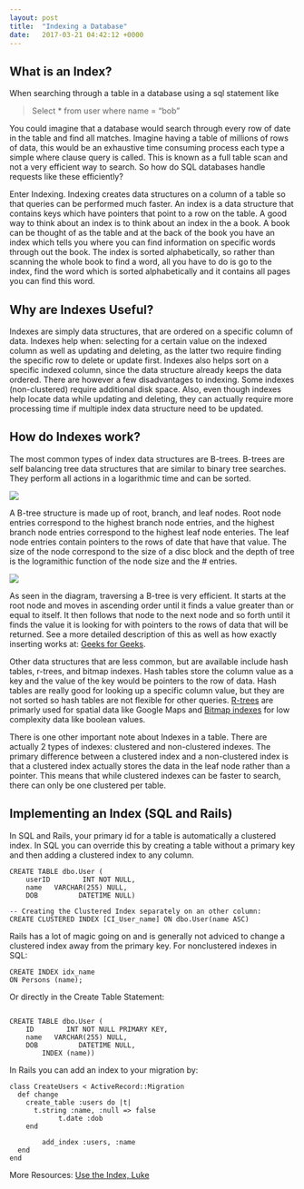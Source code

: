 ```yaml
---
layout: post
title:  "Indexing a Database"
date:   2017-03-21 04:42:12 +0000
---
```



## What is an Index?

When searching through a table in a database using a sql statement like

> Select * from user where name = “bob” 
 
You could imagine that a database would search through every row of date in the table and find all matches. Imagine having a table of millions of rows of data, this would be an exhaustive time consuming process each type a simple where clause query is called. This is known as a full table scan and not a very efficient way to search. So how do SQL databases handle requests like these efficiently?

Enter Indexing. Indexing creates data structures on a column of a table so that queries can be performed much faster. An index is a data structure that contains keys which have pointers that point to a row on the table. A good way to think about an index is to think about an index in the a book. A book can be thought of as the table and at the back of the book you have an index which tells you where you can find information on specific words through out the book. The index is sorted alphabetically, so rather than scanning the whole book to find a word, all you have to do is go to the index, find the word which is sorted alphabetically and it contains all pages you can find this word. 


## Why are Indexes Useful?

Indexes are simply data structures, that are ordered on a specific column of data. Indexes help when: selecting for a certain value on the indexed column as well as updating and deleting, as the latter two require finding the specific row to delete or update first. Indexes also helps sort on a specific indexed column, since the data structure already keeps the data ordered. There are however a few disadvantages to indexing. Some indexes (non-clustered) require additional disk space. Also, even though indexes help locate data while updating and deleting, they can actually require more processing time if multiple index data structure need to be updated. 

## How do Indexes work?

The most common types of index data structures are B-trees. B-trees are self balancing tree data structures that are similar to binary tree searches. They perform all actions in a logarithmic time and can be sorted. 


![](http://use-the-index-luke.com/static/fig01_02_tree_structure.en.LAuPsMu2.png)

A B-tree structure is made up of root, branch, and leaf nodes. Root node entries correspond to the highest branch node entries, and the highest branch node entries correspond to the highest leaf node enteries. The leaf node entries contain pointers to the rows of date that have that value. The size of the node correspond to the size of a disc block and the depth of tree is the logramithic function of the node size and the # entries.

![](http://use-the-index-luke.com/static/fig01_03_tree_traversal.en.RJRAetvl.png)

As seen in the diagram, traversing a B-tree is very efficient. It starts at the root node and moves in ascending order until it finds a value greater than or equal to itself. It then follows that node to the next node and so forth until it finds the value it is looking for with pointers to the rows of data that will be returned. See a more detailed description of this as well as how exactly inserting works at: [Geeks for Geeks](http://www.geeksforgeeks.org/b-tree-set-1-introduction-2/). 

Other data structures that are less common, but are available include hash tables, r-trees, and bitmap indexes. Hash tables store the column value as a key and the  value of the key would be pointers to the row of data. Hash tables are really good for looking up a specific column value, but they are not sorted so hash tables are not flexible for other queries. 
[R-trees](https://en.wikipedia.org/wiki/R-tree)  are primarly used for spatial data like Google Maps and [Bitmap indexes](https://en.wikipedia.org/wiki/Bitmap_index)  for low complexity data like boolean values.

There is one other important note about Indexes in a table. There are actually 2 types of indexes: clustered and non-clustered indexes. The primary difference between a clustered index and a non-clustered index is that a clustered index actually stores the data in the leaf node rather than a pointer. This means that while clustered indexes can be faster to search, there can only be one clustered per table.


## Implementing an Index (SQL and Rails)

In SQL and Rails, your primary id for a table is automatically a clustered index. In SQL you can override this by creating a table without a primary key and then adding a clustered index to any column.

```
CREATE TABLE dbo.User (
    userID        INT NOT NULL,
    name   VARCHAR(255) NULL,
    DOB          DATETIME NULL)
 
-- Creating the Clustered Index separately on an other column:
CREATE CLUSTERED INDEX [CI_User_name] ON dbo.User(name ASC)
```

Rails has a lot of magic going on and is generally not adviced to change a clustered index away from the primary key. For nonclustered indexes in SQL:

```
CREATE INDEX idx_name
ON Persons (name);
```

Or directly in the Create Table Statement:

```

CREATE TABLE dbo.User (
    ID        INT NOT NULL PRIMARY KEY,
    name   VARCHAR(255) NULL,
    DOB          DATETIME NULL,
		INDEX (name))

```

In Rails you can add an index to your migration by: 

```
class CreateUsers < ActiveRecord::Migration
  def change
    create_table :users do |t|
      t.string :name, :null => false
			t.date :dob
    end
		
		add_index :users, :name
  end
end

```


More Resources:
[Use the Index, Luke](http://use-the-index-luke.com/sql/anatomy/the-tree)

